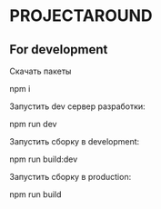 # PROJECTAROUND

## For development

Скачать пакеты 

npm i

Запустить dev сервер разработки:

npm run dev

Запустить сборку в development: 

npm run build:dev 

Запустить сборку в production: 

npm run build 
